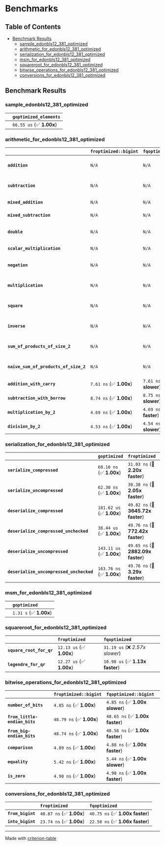 # Benchmarks

## Table of Contents

- [Benchmark Results](#benchmark-results)
    - [sample_edonbls12_381_optimized](#sample_edonbls12_381_optimized)
    - [arithmetic_for_edonbls12_381_optimized](#arithmetic_for_edonbls12_381_optimized)
    - [serialization_for_edonbls12_381_optimized](#serialization_for_edonbls12_381_optimized)
    - [msm_for_edonbls12_381_optimized](#msm_for_edonbls12_381_optimized)
    - [squareroot_for_edonbls12_381_optimized](#squareroot_for_edonbls12_381_optimized)
    - [bitwise_operations_for_edonbls12_381_optimized](#bitwise_operations_for_edonbls12_381_optimized)
    - [conversions_for_edonbls12_381_optimized](#conversions_for_edonbls12_381_optimized)

## Benchmark Results

### sample_edonbls12_381_optimized

|        | `goptimized_elements`           |
|:-------|:------------------------------- |
|        | `66.55 us` (✅ **1.00x**)        |

### arithmetic_for_edonbls12_381_optimized

|                                       | `froptimized::bigint`          | `fqoptimized::bigint`          | `goptimized`              | `fqoptimized`                   | `froptimized`                    |
|:--------------------------------------|:-------------------------------|:-------------------------------|:--------------------------|:--------------------------------|:-------------------------------- |
| **`addition`**                        | `N/A`                          | `N/A`                          | `388.29 ns` (✅ **1.00x**) | `8.72 ns` (🚀 **44.55x faster**) | `8.63 ns` (🚀 **45.01x faster**)  |
| **`subtraction`**                     | `N/A`                          | `N/A`                          | `407.79 ns` (✅ **1.00x**) | `8.81 ns` (🚀 **46.26x faster**) | `8.79 ns` (🚀 **46.37x faster**)  |
| **`mixed_addition`**                  | `N/A`                          | `N/A`                          | `398.69 ns` (✅ **1.00x**) | `N/A`                           | `N/A`                            |
| **`mixed_subtraction`**               | `N/A`                          | `N/A`                          | `407.75 ns` (✅ **1.00x**) | `N/A`                           | `N/A`                            |
| **`double`**                          | `N/A`                          | `N/A`                          | `295.09 ns` (✅ **1.00x**) | `5.88 ns` (🚀 **50.21x faster**) | `5.86 ns` (🚀 **50.36x faster**)  |
| **`scalar_multiplication`**           | `N/A`                          | `N/A`                          | `146.30 us` (✅ **1.00x**) | `N/A`                           | `N/A`                            |
| **`negation`**                        | `N/A`                          | `N/A`                          | `N/A`                     | `6.13 ns` (✅ **1.01x faster**)  | `6.16 ns` (✅ **1.00x**)          |
| **`multiplication`**                  | `N/A`                          | `N/A`                          | `N/A`                     | `42.90 ns` (✅ **1.00x slower**) | `42.79 ns` (✅ **1.00x**)         |
| **`square`**                          | `N/A`                          | `N/A`                          | `N/A`                     | `35.39 ns` (✅ **1.01x slower**) | `35.05 ns` (✅ **1.00x**)         |
| **`inverse`**                         | `N/A`                          | `N/A`                          | `N/A`                     | `6.87 us` (✅ **1.02x faster**)  | `7.01 us` (✅ **1.00x**)          |
| **`sum_of_products_of_size_2`**       | `N/A`                          | `N/A`                          | `N/A`                     | `61.53 ns` (✅ **1.00x faster**) | `61.56 ns` (✅ **1.00x**)         |
| **`naive_sum_of_products_of_size_2`** | `N/A`                          | `N/A`                          | `N/A`                     | `88.97 ns` (✅ **1.01x faster**) | `89.82 ns` (✅ **1.00x**)         |
| **`addition_with_carry`**             | `7.61 ns` (✅ **1.00x**)        | `7.61 ns` (✅ **1.00x slower**) | `N/A`                     | `N/A`                           | `N/A`                            |
| **`subtraction_with_borrow`**         | `8.74 ns` (✅ **1.00x**)        | `8.75 ns` (✅ **1.00x slower**) | `N/A`                     | `N/A`                           | `N/A`                            |
| **`multiplication_by_2`**             | `4.69 ns` (✅ **1.00x**)        | `4.69 ns` (✅ **1.00x faster**) | `N/A`                     | `N/A`                           | `N/A`                            |
| **`division_by_2`**                   | `4.53 ns` (✅ **1.00x**)        | `4.54 ns` (✅ **1.00x slower**) | `N/A`                     | `N/A`                           | `N/A`                            |

### serialization_for_edonbls12_381_optimized

|                                          | `goptimized`              | `froptimized`                      | `fqoptimized`                       |
|:-----------------------------------------|:--------------------------|:-----------------------------------|:----------------------------------- |
| **`serialize_compressed`**               | `68.16 ns` (✅ **1.00x**)  | `31.03 ns` (🚀 **2.20x faster**)    | `30.77 ns` (🚀 **2.21x faster**)     |
| **`serialize_uncompressed`**             | `62.30 ns` (✅ **1.00x**)  | `30.38 ns` (🚀 **2.05x faster**)    | `30.80 ns` (🚀 **2.02x faster**)     |
| **`deserialize_compressed`**             | `181.62 us` (✅ **1.00x**) | `49.82 ns` (🚀 **3645.72x faster**) | `52.26 ns` (🚀 **3475.54x faster**)  |
| **`deserialize_compressed_unchecked`**   | `38.44 us` (✅ **1.00x**)  | `49.76 ns` (🚀 **772.42x faster**)  | `52.23 ns` (🚀 **735.84x faster**)   |
| **`deserialize_uncompressed`**           | `143.11 us` (✅ **1.00x**) | `49.65 ns` (🚀 **2882.09x faster**) | `52.15 ns` (🚀 **2744.12x faster**)  |
| **`deserialize_uncompressed_unchecked`** | `163.76 ns` (✅ **1.00x**) | `49.76 ns` (🚀 **3.29x faster**)    | `52.19 ns` (🚀 **3.14x faster**)     |

### msm_for_edonbls12_381_optimized

|        | `goptimized`            |
|:-------|:----------------------- |
|        | `1.31 s` (✅ **1.00x**)  |

### squareroot_for_edonbls12_381_optimized

|                          | `froptimized`            | `fqoptimized`                    |
|:-------------------------|:-------------------------|:-------------------------------- |
| **`square_root_for_qr`** | `12.13 us` (✅ **1.00x**) | `31.19 us` (❌ *2.57x slower*)    |
| **`legendre_for_qr`**    | `12.27 us` (✅ **1.00x**) | `10.90 us` (✅ **1.13x faster**)  |

### bitwise_operations_for_edonbls12_381_optimized

|                               | `froptimized::bigint`          | `fqoptimized::bigint`            |
|:------------------------------|:-------------------------------|:-------------------------------- |
| **`number_of_bits`**          | `4.85 ns` (✅ **1.00x**)        | `4.85 ns` (✅ **1.00x slower**)   |
| **`from_little-endian_bits`** | `48.79 ns` (✅ **1.00x**)       | `48.65 ns` (✅ **1.00x faster**)  |
| **`from_big-endian_bits`**    | `48.74 ns` (✅ **1.00x**)       | `48.56 ns` (✅ **1.00x faster**)  |
| **`comparison`**              | `4.89 ns` (✅ **1.00x**)        | `4.88 ns` (✅ **1.00x faster**)   |
| **`equality`**                | `5.42 ns` (✅ **1.00x**)        | `5.44 ns` (✅ **1.00x slower**)   |
| **`is_zero`**                 | `4.90 ns` (✅ **1.00x**)        | `4.90 ns` (✅ **1.00x faster**)   |

### conversions_for_edonbls12_381_optimized

|                   | `froptimized`            | `fqoptimized`                    |
|:------------------|:-------------------------|:-------------------------------- |
| **`from_bigint`** | `40.87 ns` (✅ **1.00x**) | `40.75 ns` (✅ **1.00x faster**)  |
| **`into_bigint`** | `23.74 ns` (✅ **1.00x**) | `22.50 ns` (✅ **1.06x faster**)  |

---
Made with [criterion-table](https://github.com/nu11ptr/criterion-table)

